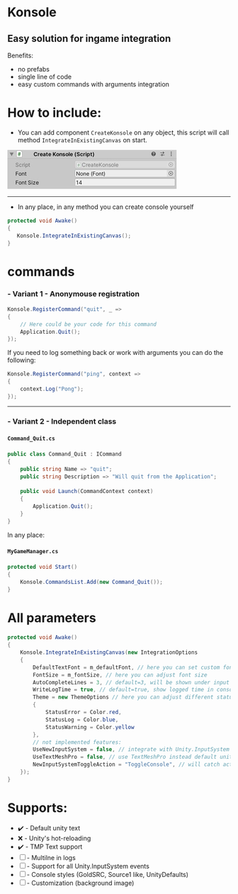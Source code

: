 # Konsole

## Easy solution for ingame integration

Benefits:
 - no prefabs
 - single line of code
 - easy custom commands with arguments integration

# How to include:

 - You can add component `CreateKonsole` on any object, this script will call method `IntegrateInExistingCanvas` on start.
 
 ![Create Konsole (Script) in Unity](/docs/how_to_add_1.jpg)
___
 - In any place, in any method you can create console yourself
 ```cs
protected void Awake()
{
    Konsole.IntegrateInExistingCanvas();
}
 ```

# commands

### - Variant 1 - Anonymouse registration

```cs
Konsole.RegisterCommand("quit", _ =>
{
    // Here could be your code for this command
    Application.Quit();
});
```

If you need to log something back or work with arguments you can do the following:
```cs
Konsole.RegisterCommand("ping", context =>
{
    context.Log("Pong");
});
```
___
### - Variant 2 - Independent class
#### **`Command_Quit.cs`**
```cs
public class Command_Quit : ICommand
{
    public string Name => "quit";
    public string Description => "Will quit from the Application";
    
    public void Launch(CommandContext context)
    {
        Application.Quit();
    }
}
```
In any place:
#### **`MyGameManager.cs`**
```cs
protected void Start()
{
    Konsole.CommandsList.Add(new Command_Quit());
}
```

# All parameters

```cs
protected void Awake()
{
    Konsole.IntegrateInExistingCanvas(new IntegrationOptions
    {
        DefaultTextFont = m_defaultFont, // here you can set custom font
        FontSize = m_fontSize, // here you can adjust font size
        AutoCompleteLines = 3, // default=3, will be shown under input field as auto-complete
        WriteLogTime = true, // default=true, show logged time in console
        Theme = new ThemeOptions // here you can adjust different status colors
        {
            StatusError = Color.red,
            StatusLog = Color.blue,
            StatusWarning = Color.yellow
        },
        // not implemented features:
        UseNewInputSystem = false, // integrate with Unity.InputSystem
        UseTextMeshPro = false, // use TextMeshPro instead default unity text component
        NewInputSystemToggleAction = "ToggleConsole", // will catch action to toggle console
    });
}
```


# Supports:
- ✔️ - Default unity text
- ❌ - Unity's hot-reloading
- ✔️  - TMP Text support
- ☐  - Multilne in logs
- ☐  - Support for all Unity.InputSystem events
- ☐  - Console styles (GoldSRC, Source1 like, UnityDefaults)
- ☐  - Customization (background image)
